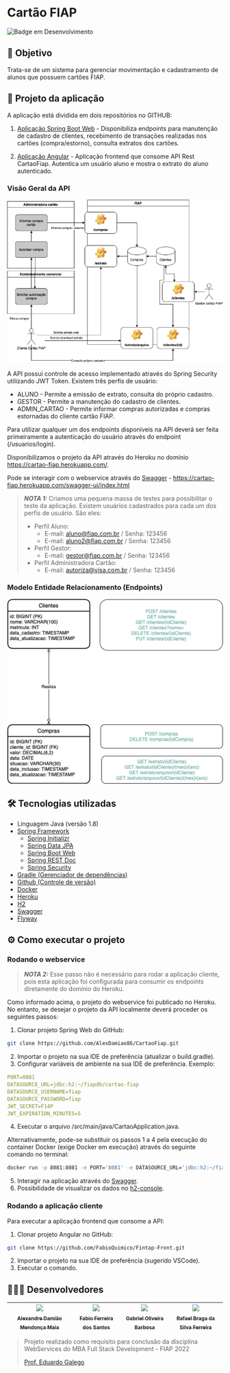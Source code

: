 # Cartão FIAP 

![Badge em Desenvolvimento](http://img.shields.io/static/v1?label=STATUS&message=FINALIZADO&color=GREEN&style=for-the-badge)

## 🎯 Objetivo

Trata-se de um sistema para gerenciar movimentação e cadastramento de alunos que possuem cartões FIAP. 

## 📐 Projeto da aplicação

A aplicação está dividida em dois repositórios no GITHUB: 

1) [Aplicação Spring Boot Web](https://github.com/AlexDamiao86/CartaoFiap.git) - Disponibiliza endpoints para manutenção de cadastro de clientes, recebimento de transações realizadas nos cartões (compra/estorno), consulta extratos dos cartões. 

2) [Aplicação Angular](https://github.com/FabioQuimico/Fintap-Front.git) - Aplicação frontend que consome API Rest CartaoFiap. Autentica um usuário aluno e mostra o extrato do aluno autenticado.

### Visão Geral da API
![Visão Geral do Sistema](src/main/resources/images/visao_geral_webservices.png)

A API possui controle de acesso implementado através do Spring Security utilizando JWT Token. Existem três perfis de usuário: 
- ALUNO - Permite a emissão de extrato, consulta do próprio cadastro. 
- GESTOR - Permite a manutenção do cadastro de clientes. 
- ADMIN_CARTAO - Permite informar compras autorizadas e compras estornadas do cliente cartão FIAP.  

Para utilizar qualquer um dos endpoints disponíveis na API deverá ser feita primeiramente a autenticação do usuário através do endpoint (/usuarios/login). 

Disponibilizamos o projeto da API através do Heroku no domínio https://cartao-fiap.herokuapp.com/. 

Pode se interagir com o webservice através do [Swagger](https://cartao-fiap.herokuapp.com/swagger-ui/index.html) - https://cartao-fiap.herokuapp.com/swagger-ui/index.html

> **_NOTA 1:_** Criamos uma pequena massa de testes para possibilitar o teste da aplicação. Existem usuários cadastrados para cada um dos perfis de usuário. São eles: 
> - Perfil Aluno:
>   - E-mail: aluno@fiap.com.br / Senha: 123456
>   - E-mail: aluno2@fiap.com.br / Senha: 123456
> - Perfil Gestor: 
>   - E-mail: gestor@fiap.com.br / Senha: 123456
> - Perfil Administradora Cartão: 
>   - E-mail: autoriza@visa.com.br / Senha: 123456


### Modelo Entidade Relacionamento (Endpoints)
![MER](src/main/resources/images/mer-endpoints.png)

## 🛠️ Tecnologias utilizadas

- Linguagem Java (versão 1.8)
- [Spring Framework](https://spring.io)
  - [Spring Initializr](https://start.spring.io)
  - [Spring Data JPA](https://spring.io/projects/spring-data-jpa)
  - [Spring Boot Web](https://spring.io/projects/spring-boot)
  - [Spring REST Doc](https://spring.io/projects/spring-restdocs)
  - [Spring Security](https://spring.io/projects/spring-security)
- [Gradle (Gerenciador de dependências)](https://gradle.org)
- [Github (Controle de versão)](https://github.com)
- [Docker](https://www.docker.com)
- [Heroku](https://heroku.com)
- [H2](https://www.h2database.com)
- [Swagger](http://swagger.io)
- [Flyway](https://flywaydb.org)

## ⚙️ Como executar o projeto

### Rodando o webservice 

> **_NOTA 2:_** Esse passo não é necessário para rodar a aplicação cliente, pois esta aplicação foi configurada para consumir os endpoints diretamente do domínio do Heroku. 

Como informado acima, o projeto do webservice foi publicado no Heroku. No entanto, se desejar o projeto da API localmente deverá proceder os seguintes passos: 

1. Clonar projeto Spring Web do GitHub: 
~~~bash
git clone https://github.com/AlexDamiao86/CartaoFiap.git
~~~
2. Importar o projeto na sua IDE de preferência (atualizar o build.gradle).
3. Configurar variáveis de ambiente na sua IDE de preferência. Exemplo: 
~~~yaml
PORT=8081
DATASOURCE_URL=jdbc:h2:~/fiapdb/cartao-fiap
DATASOURCE_USERNAME=fiap
DATASOURCE_PASSWORD=fiap
JWT_SECRET=F14P
JWT_EXPIRATION_MINUTES=5
~~~
4. Executar o arquivo /src/main/java/CartaoApplication.java.

Alternativamente, pode-se substituir os passos 1 a 4 pela execução do container Docker (exige Docker em execução) através do seguinte comando no terminal: 
~~~bash
docker run -p 8081:8081 -e PORT='8081' -e DATASOURCE_URL='jdbc:h2:~/fiapdb/cartao-fiap' -e DATASOURCE_USERNAME='fiap' -e DATASOURCE_PASSWORD='fiap' -e JWT_SECRET='F14P' -e JWT_EXPIRATION_MINUTES='5' alexdamiao86/cartao
~~~

5. Interagir na aplicação através do [Swagger](http://localhost:8081/swagger-ui/index.html#/).
6. Possibilidade de visualizar os dados no [h2-console](http://localhost:8081/h2-console/).

### Rodando a aplicação cliente

Para executar a aplicação frontend que consome a API: 

1. Clonar projeto Angular no GitHub: 
~~~bash
git clone https://github.com/FabioQuimico/Fintap-Front.git
~~~
2. Importar o projeto na sua IDE de preferência (sugerido VSCode). 
3. Executar o comando.


## 👨🏽‍💻 Desenvolvedores

| [<img src="https://avatars.githubusercontent.com/AlexDamiao86" width=115><br><sub>Alexandre Damião Mendonça Maia</sub>](https://github.com/AlexDamiao86) |  [<img src="https://avatars.githubusercontent.com/FabioQuimico" width=115><br><sub>Fabio Ferreira dos Santos</sub>](https://github.com/FabioQuimico) |  [<img src="https://avatars.githubusercontent.com/Gabriel2503" width=115><br><sub>Gabriel Oliveira Barbosa</sub>](https://github.com/Gabriel2503) | [<img src="https://avatars.githubusercontent.com/ferreirabraga" width=115><br><sub>Rafael Braga da Silva Ferreira</sub>](https://github.com/ferreirabraga) | 
| :---: | :---: | :---: | :---: |

>
>Projeto realizado como requisito para conclusão da disciplina WebServices do MBA Full Stack Development - FIAP 2022
>
>[Prof. Eduardo Galego](https://github.com/prof-eduardo-galego)
